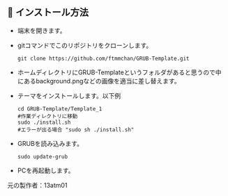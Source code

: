 
##

## :wrench: インストール方法

- 端末を開きます。

- gitコマンドでこのリポジトリをクローンします。

    ```
    git clone https://github.com/ftmmchan/GRUB-Template.git
    ```

- ホームディレクトリにGRUB-Templateというフォルダがあると思うので中にあるbackground.pngなどの画像を適当に差し替えます。
    
 - テーマをインストールします。以下例

    ```
    cd GRUB-Template/Template_1
    #作業ディレクトリに移動
    sudo ./install.sh                
    #エラーが出る場合 "sudo sh ./install.sh"
    ```
   
 - GRUBを読み込みます。
    ```
    sudo update-grub
    ```
- PCを再起動します。

元の製作者：13atm01
